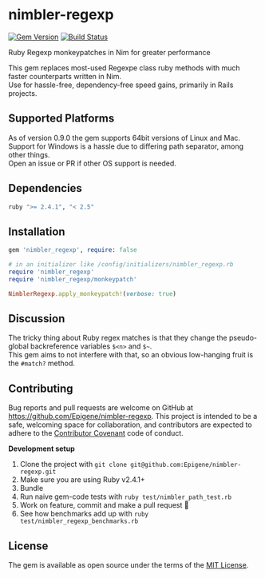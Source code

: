# nimbler-regexp

[![Gem Version](https://img.shields.io/github/tag/Epigene/nimbler-regexp.svg)](https://github.com/Epigene/nimbler-regexp/tags)
[![Build Status](https://travis-ci.org/Epigene/nimbler-regexp.svg?branch=master)](https://travis-ci.org/Epigene/nimbler-regexp)

Ruby Regexp monkeypatches in Nim for greater performance

This gem replaces most-used Regexpe class ruby methods with much faster counterparts written in Nim.  
Use for hassle-free, dependency-free speed gains, primarily in Rails projects.  

## Supported Platforms
As of version 0.9.0 the gem supports 64bit versions of Linux and Mac.  
Support for Windows is a hassle due to differing path separator, among other things.  
Open an issue or PR if other OS support is needed.  

## Dependencies

```ruby
ruby ">= 2.4.1", "< 2.5"
```

## Installation

```ruby
gem 'nimbler_regexp', require: false
```

```ruby
# in an initializer like /config/initializers/nimbler_regexp.rb
require 'nimbler_regexp'
require 'nimbler_regexp/monkeypatch'

NimblerRegexp.apply_monkeypatch!(verbose: true)
```

## Discussion
The tricky thing about Ruby regex matches is that they change the pseudo-global backreference variables `$<n>` and `$~`.  
This gem aims to not interfere with that, so an obvious low-hanging fruit is the `#match?` method.  

## Contributing

Bug reports and pull requests are welcome on GitHub at https://github.com/Epigene/nimbler-regexp. This project is intended to be a safe, welcoming space for collaboration, and contributors are expected to adhere to the [Contributor Covenant](http://contributor-covenant.org) code of conduct.

__Development setup__

1. Clone the project with `git clone git@github.com:Epigene/nimbler-regexp.git`
2. Make sure you are using Ruby v2.4.1+
2. Bundle
3. Run naive gem-code tests with `ruby test/nimbler_path_test.rb`
5. Work on feature, commit and make a pull request :clap:
6. See how benchmarks add up with `ruby test/nimbler_regexp_benchmarks.rb`

## License

The gem is available as open source under the terms of the [MIT License](http://opensource.org/licenses/MIT).
